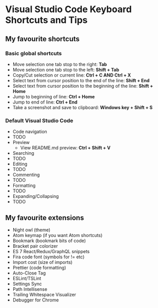 # Visual Studio Code Keyboard Shortcuts and Tips

## My favourite shortcuts
### Basic global shortcuts
* Move selection one tab stop to the right: **Tab**
* Move selection one tab stop to the left: **Shift + Tab**
* Copy/Cut selection or current line: **Ctrl + C AND Ctrl + X**
* Select text from cursor position to the end of the line: **Shift + End**
* Select text from cursor position to the beginning of the line: **Shift + Home**
* Jump to beginning of line: **Ctrl + Home**
* Jump to end of line: **Ctrl + End**
* Take a screenshot and save to clipboard: **Windows key + Shift + S**

### Default Visual Studio Code
* Code navigation
 * TODO
* Preview
  * View README.md preview: **Ctrl + Shift + V**
* Searching
 * TODO
* Editing
 * TODO
* Commenting
 * TODO
* Formatting
 * TODO
* Expanding/Collapsing
 * TODO

## My favourite extensions
* Night owl (theme)
* Atom keymap (if you want Atom shortcuts)
* Bookmark (bookmark bits of code)
* Bracket pair colorizer
* ES 7 React/Redux/GraphQL snippets
* Fira code font (symbols for != etc)
* Import cost (size of imports)
* Prettier (code formatting)
* Auto-Close Tag
* ESLint/TSLint
* Settings Sync
* Path Intellisense
* Trailing Whitespace Visualizer
* Debugger for Chrome

